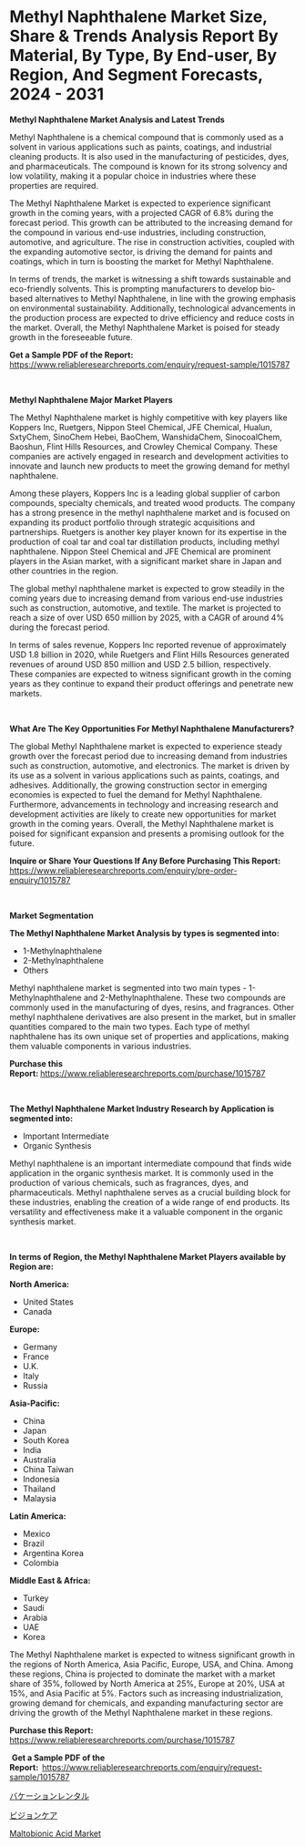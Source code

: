 <p><h1>Methyl Naphthalene Market Size, Share & Trends Analysis Report By Material, By Type, By End-user, By Region, And Segment Forecasts, 2024 - 2031</h1></p><p><strong>Methyl Naphthalene Market Analysis and Latest Trends</strong></p>
<p><p>Methyl Naphthalene is a chemical compound that is commonly used as a solvent in various applications such as paints, coatings, and industrial cleaning products. It is also used in the manufacturing of pesticides, dyes, and pharmaceuticals. The compound is known for its strong solvency and low volatility, making it a popular choice in industries where these properties are required.</p><p>The Methyl Naphthalene Market is expected to experience significant growth in the coming years, with a projected CAGR of 6.8% during the forecast period. This growth can be attributed to the increasing demand for the compound in various end-use industries, including construction, automotive, and agriculture. The rise in construction activities, coupled with the expanding automotive sector, is driving the demand for paints and coatings, which in turn is boosting the market for Methyl Naphthalene.</p><p>In terms of trends, the market is witnessing a shift towards sustainable and eco-friendly solvents. This is prompting manufacturers to develop bio-based alternatives to Methyl Naphthalene, in line with the growing emphasis on environmental sustainability. Additionally, technological advancements in the production process are expected to drive efficiency and reduce costs in the market. Overall, the Methyl Naphthalene Market is poised for steady growth in the foreseeable future.</p></p>
<p><strong>Get a Sample PDF of the Report:&nbsp;</strong> <a href="https://www.reliableresearchreports.com/enquiry/request-sample/1015787">https://www.reliableresearchreports.com/enquiry/request-sample/1015787</a></p>
<p>&nbsp;</p>
<p><strong>Methyl Naphthalene Major Market Players</strong></p>
<p><p>The Methyl Naphthalene market is highly competitive with key players like Koppers Inc, Ruetgers, Nippon Steel Chemical, JFE Chemical, Hualun, SxtyChem, SinoChem Hebei, BaoChem, WanshidaChem, SinocoalChem, Baoshun, Flint Hills Resources, and Crowley Chemical Company. These companies are actively engaged in research and development activities to innovate and launch new products to meet the growing demand for methyl naphthalene.</p><p>Among these players, Koppers Inc is a leading global supplier of carbon compounds, specialty chemicals, and treated wood products. The company has a strong presence in the methyl naphthalene market and is focused on expanding its product portfolio through strategic acquisitions and partnerships. Ruetgers is another key player known for its expertise in the production of coal tar and coal tar distillation products, including methyl naphthalene. Nippon Steel Chemical and JFE Chemical are prominent players in the Asian market, with a significant market share in Japan and other countries in the region.</p><p>The global methyl naphthalene market is expected to grow steadily in the coming years due to increasing demand from various end-use industries such as construction, automotive, and textile. The market is projected to reach a size of over USD 650 million by 2025, with a CAGR of around 4% during the forecast period.</p><p>In terms of sales revenue, Koppers Inc reported revenue of approximately USD 1.8 billion in 2020, while Ruetgers and Flint Hills Resources generated revenues of around USD 850 million and USD 2.5 billion, respectively. These companies are expected to witness significant growth in the coming years as they continue to expand their product offerings and penetrate new markets.</p></p>
<p>&nbsp;</p>
<p><strong>What Are The Key Opportunities For Methyl Naphthalene Manufacturers?</strong></p>
<p><p>The global Methyl Naphthalene market is expected to experience steady growth over the forecast period due to increasing demand from industries such as construction, automotive, and electronics. The market is driven by its use as a solvent in various applications such as paints, coatings, and adhesives. Additionally, the growing construction sector in emerging economies is expected to fuel the demand for Methyl Naphthalene. Furthermore, advancements in technology and increasing research and development activities are likely to create new opportunities for market growth in the coming years. Overall, the Methyl Naphthalene market is poised for significant expansion and presents a promising outlook for the future.</p></p>
<p><strong>Inquire or Share Your Questions If Any Before Purchasing This Report:</strong> <a href="https://www.reliableresearchreports.com/enquiry/pre-order-enquiry/1015787">https://www.reliableresearchreports.com/enquiry/pre-order-enquiry/1015787</a></p>
<p>&nbsp;</p>
<p><strong>Market Segmentation</strong></p>
<p><strong>The Methyl Naphthalene Market Analysis by types is segmented into:</strong></p>
<p><ul><li>1-Methylnaphthalene</li><li>2-Methylnaphthalene</li><li>Others</li></ul></p>
<p><p>Methyl naphthalene market is segmented into two main types - 1-Methylnaphthalene and 2-Methylnaphthalene. These two compounds are commonly used in the manufacturing of dyes, resins, and fragrances. Other methyl naphthalene derivatives are also present in the market, but in smaller quantities compared to the main two types. Each type of methyl naphthalene has its own unique set of properties and applications, making them valuable components in various industries.</p></p>
<p><strong>Purchase this Report:&nbsp;</strong><a href="https://www.reliableresearchreports.com/purchase/1015787">https://www.reliableresearchreports.com/purchase/1015787</a></p>
<p>&nbsp;</p>
<p><strong>The Methyl Naphthalene Market Industry Research by Application is segmented into:</strong></p>
<p><ul><li>Important Intermediate</li><li>Organic Synthesis</li></ul></p>
<p><p>Methyl naphthalene is an important intermediate compound that finds wide application in the organic synthesis market. It is commonly used in the production of various chemicals, such as fragrances, dyes, and pharmaceuticals. Methyl naphthalene serves as a crucial building block for these industries, enabling the creation of a wide range of end products. Its versatility and effectiveness make it a valuable component in the organic synthesis market.</p></p>
<p>&nbsp;</p>
<p><strong>In terms of Region, the Methyl Naphthalene Market Players available by Region are:</strong></p>
<p>
    <p> <strong> North America: </strong>
        <ul>
            <li>United States</li>
            <li>Canada</li>
        </ul>
        </p> 
    <p> <strong> Europe: </strong>
        <ul>
            <li>Germany</li>
            <li>France</li>
            <li>U.K.</li>
            <li>Italy</li>
            <li>Russia</li>
        </ul>
        </p> 
    <p> <strong> Asia-Pacific: </strong>
        <ul>
            <li>China</li>
            <li>Japan</li>
            <li>South Korea</li>
            <li>India</li>
            <li>Australia</li>
            <li>China Taiwan</li>
            <li>Indonesia</li>
            <li>Thailand</li>
            <li>Malaysia</li>
        </ul>
        </p> 
    <p> <strong> Latin America: </strong>
        <ul>
            <li>Mexico</li>
            <li>Brazil</li>
            <li>Argentina Korea</li>
            <li>Colombia</li>
        </ul>
        </p> 
    <p> <strong> Middle East & Africa: </strong>
        <ul>
            <li>Turkey</li>
            <li>Saudi</li>
            <li>Arabia</li>
            <li>UAE</li>
            <li>Korea</li>
        </ul>
    </p>
    </p>
<p><p>The Methyl Naphthalene market is expected to witness significant growth in the regions of North America, Asia Pacific, Europe, USA, and China. Among these regions, China is projected to dominate the market with a market share of 35%, followed by North America at 25%, Europe at 20%, USA at 15%, and Asia Pacific at 5%. Factors such as increasing industrialization, growing demand for chemicals, and expanding manufacturing sector are driving the growth of the Methyl Naphthalene market in these regions.</p></p>
<p><strong>Purchase this Report: </strong><a href="https://www.reliableresearchreports.com/purchase/1015787">https://www.reliableresearchreports.com/purchase/1015787</a></p>
<p>&nbsp;<strong>Get a Sample PDF of the Report:&nbsp;&nbsp;</strong><a href="https://www.reliableresearchreports.com/enquiry/request-sample/1015787">https://www.reliableresearchreports.com/enquiry/request-sample/1015787</a></p>
<p><strong></strong></p>
<p><p><a href="https://medium.com/@vivakuvalis2005/%E3%83%90%E3%82%B1%E3%83%BC%E3%82%B7%E3%83%A7%E3%83%B3%E3%83%AC%E3%83%B3%E3%82%BF%E3%83%AB%E5%B8%82%E5%A0%B4%E3%81%AE%E8%A6%8F%E6%A8%A1%E3%81%A8%E5%B8%82%E5%A0%B4%E3%83%88%E3%83%AC%E3%83%B3%E3%83%89-%E5%AE%8C%E5%85%A8%E3%81%AA%E6%A5%AD%E7%95%8C%E6%A6%82%E8%A6%81-2024%E5%B9%B4%E3%81%8B%E3%82%892031%E5%B9%B4%E3%81%BE%E3%81%A7-be32aad3a666">バケーションレンタル</a></p><p><a href="https://medium.com/@evekerluke2023/2024%E5%B9%B4%E3%81%8B%E3%82%892031%E5%B9%B4%E3%81%BE%E3%81%A7%E3%81%AE%E8%A6%96%E8%A6%9A%E3%82%B1%E3%82%A2%E5%B8%82%E5%A0%B4%E3%81%AE%E3%82%B7%E3%82%A7%E3%82%A2%E3%81%AE%E9%80%B2%E5%8C%96%E3%81%A8%E5%B8%82%E5%A0%B4%E6%88%90%E9%95%B7%E3%83%88%E3%83%AC%E3%83%B3%E3%83%89-d0e195c318e4">ビジョンケア</a></p><p><a href="https://github.com/ruddyyedelwadw/Market-Research-Report-List-1/blob/main/maltobionic-acid-market.md">Maltobionic Acid Market</a></p></p>
